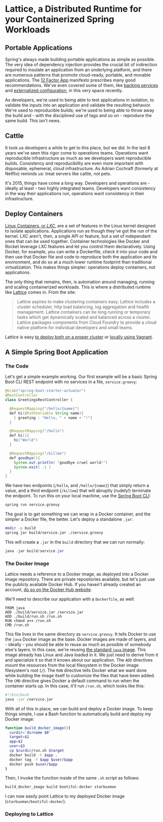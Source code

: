 # Lattice, a Distributed Runtime for your Containerized Spring Workloads

## Portable Applications

Spring's always made building portable applications as simple as possible. The very idea of dependency injection  provides the crucial bit of indirection required to insulate an application from an underlying platform, and there are numerous patterns that promote cloud-ready, portable, and movable applications. The [12 Factor App](http:/12factor.net) manifesto prescribes many good recommendations. We've even covered some of them, like  [backing services](https://spring.io/blog/2015/01/27/12-factor-app-style-backing-services-with-spring-and-cloud-foundry) and [externalized configuration](https://spring.io/blog/2015/01/13/configuring-it-all-out-or-12-factor-app-style-configuration-with-spring), in this very space recently.

As developers, we're used to being able to test applications in isolation, to validate the inputs into an application and validate the resulting behavior.  We're used to reproducible builds; we're used to being able to throw away the build and - with the disciplined use of tags and so on - reproduce the same build. This isn't news.

## Cattle

It took us developers a while to get to this place, but we did. In the last 8 years we've seen this rigor come to operations teams. Operations want reproducible infrastructure as much as we developers want reproducible builds. Consistency and reproducibility are even more important with disposable, ephemeral, cloud infrastructure. As Adrian Cochraft (formerly at Netflix) reminds us: treat servers like cattle, not pets.

It's 2015, things have come a long way. Developers and operations are - ideally at least - two highly integrated teams. Developers want consistency in the way their applications run, operations want consistency in their infrastructure.  

## Deploy Containers

[Linux Containers, or _LXC_](http://wikipedia.com/wiki/LXC), are a set of features in the Linux kernel designed to isolate applications. Applications run as though they've got the run of the kernel. LXC aren't, then, a single API or feature, but a set of independant ones that can be used together.  Container technologies like Docker and Rocket leverage LXC features and let you control them declaratively. Using Docker, for example, you can write a Dockerfile, check it into your code and then use that Docker file and code to reproduce both the application and its environment, and do so at a much lower runtime footprint than traditional virtualization. This makes things simpler: operations deploy containers, not applications.

The only thing that remains, then, is automation around managing, running and scaling containerized workloads. This is where a distributed runtime like [Lattice](http://lattice.cf) comes in. From the site:

> Lattice aspires to make clustering containers easy. Lattice includes a cluster scheduler, http load balancing, log aggregation and health management. Lattice containers can be long running or temporary tasks which get dynamically scaled and balanced across a cluster. Lattice packages components from Cloud Foundry to provide a cloud native platform for individual developers and small teams.

Lattice is easy [to deploy both on a proper cluster](https://github.com/cloudfoundry-incubator/lattice#clustered-deployment) or [locally using Vagrant](https://github.com/cloudfoundry-incubator/lattice#local-deployment).

## A Simple Spring Boot Application

### The Code
Let's get a simple example working. Our first example will be a basic Spring Boot CLI REST endpoint with no services in a file, `service.groovy`:  

```java
@Grab("spring-boot-starter-actuator")
@RestController
class GreetingsRestController {

  @RequestMapping("/hello/{name}")
  def hi(@PathVariable String name){
    [ greeting : "Hello, " + name + "!"]
  }

  @RequestMapping("/hello")
  def hi(){
    hi("World")
  }

  @RequestMapping("/killme")
  def goodbye(){
    System.out.println( 'goodbye cruel world!')
    System.exit( -1 )
  }
}

```

We have two endpoints (`/hello`, and `/hello/{name}`) that simply return a value, and a third endpoint (`/killme`) that will abruptly (rudely!) terminate the endpoint. To run this on your local machine, use the [Spring Boot CLI](http://docs.spring.io/spring-boot/docs/current-SNAPSHOT/reference/htmlsingle/#getting-started-installing-the-cli):

```bash
spring run service.groovy
```

The goal is to get something we can wrap in a Docker container, and the simpler a Docker file, the better. Let's deploy a standalone `.jar`:

```bash
mkdir -p build
spring jar build/service.jar ./service.groovy
```

This will create a `.jar` in the `build` directory that we can run normally:

```java
java -jar build/service.jar
```

### The Docker Image

Lattice needs a reference to a Docker image, as deployed into a Docker image repository. There are private repositories available, but let's just use the publicly available Docker Hub.  If you haven't already created an account, [do so on the Docker Hub website](https://hub.docker.com/account/signup/).

We'll need to describe our application with a `Dockerfile`, as well:

```docker
FROM java
ADD ./build/service.jar /service.jar
ADD ./build/run.sh /run.sh
RUN chmod a+x /run.sh
CMD /run.sh
```

This file lives in the same directory as `service.groovy`. It tells Docker to use the `java` Docker image as the base. Docker images are made of layers, and - ideally - you should be able to reuse as much as possible of somebody else's layers. In this case, we're reusing [the standard `java` image](https://registry.hub.docker.com/_/java/). This image already has Linux and Java loaded in it.  We just need to derive from it and specialize it so that it knows about our application. The `ADD` directives _mount_ the resources from the local filesystem in the Docker image filesystem's root (`/`). The `RUN` directive tells Docker what we want done while building the image itself to customize the files that have been added. The `CMD` directive gives Docker a default command to run when the container starts up. In this case, it'll run `/run.sh`, which looks like this:

```bash
#!/bin/bash
java -jar /service.jar
```

With all of this in place, we can build and deploy a Docker image. To keep things simple, I use a Bash function to automatically build and deploy my Docker image:

```bash
function build_docker_image(){
  curdir=`dirname $0`
  target=$1
  app=$2
  user=$3
  cp $curdir/run.sh $target
  docker build -t $app .
  docker tag -f $app $user/$app
  docker push $user/$app
}
```

Then, I invoke the function inside of the same `.sh` script as follows:

```bash
build_docker_image build bootiful-docker starbuxman
```

I can now easily point Lattice to my deployed Docker image (`starbuxman/bootiful-docker`).

### Deploying to Lattice
